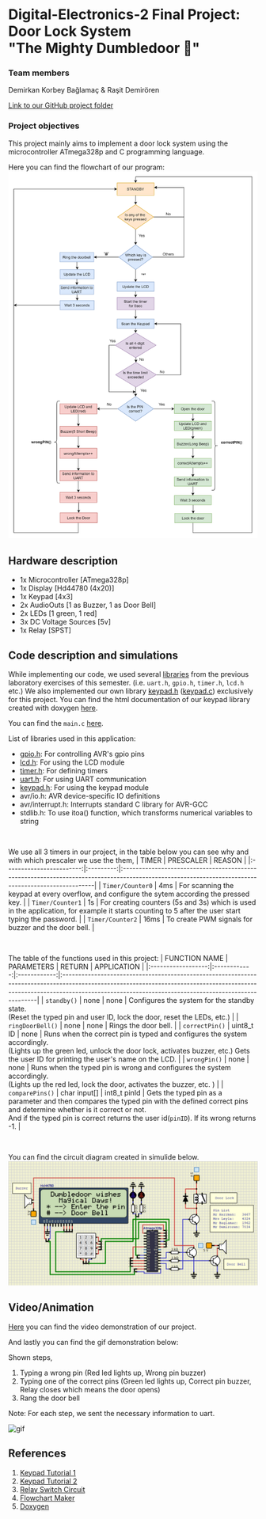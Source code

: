# Digital-Electronics-2 Final Project: Door Lock System <br> "The Mighty Dumbledoor :mage:"


 
### Team members

Demirkan Korbey Bağlamaç & Raşit Demirören

[Link to our GitHub project folder](https://github.com/dkorbey/Door-Lock-Project)


### Project objectives

This project mainly aims to implement a door lock system using the microcontroller ATmega328p and C programming language. 

Here you can find the flowchart of our program:
![Program Flowchart](Images/flow_chart.png)

## Hardware description

* 1x Microcontroller [ATmega328p]
* 1x Display [Hd44780 (4x20)]
* 1x Keypad [4x3]
* 2x AudioOuts [1 as Buzzer, 1 as Door Bell]
* 2x LEDs [1 green, 1 red]
* 3x DC Voltage Sources [5v]
* 1x Relay [SPST]


## Code description and simulations

While implementing our code, we used several [libraries](https://github.com/dkorbey/Door-Lock-Project/tree/main/Libraries) from the previous laboratory exercises of this semester. (i.e. `uart.h`, `gpio.h`, `timer.h`, `lcd.h` etc.)
We also implemented our own library [keypad.h](https://github.com/dkorbey/Door-Lock-Project/blob/main/Dumbledoor/Dumbledoor/keypad.h) ([keypad.c](https://github.com/dkorbey/Door-Lock-Project/blob/main/Dumbledoor/Dumbledoor/keypad.c)) exclusively for this project. You can find the html documentation of our keypad
library created with doxygen [here](https://dkorbey.github.io/Door-Lock-Project/keypad_8h.html). 

You can find the `main.c` [here](https://github.com/dkorbey/Door-Lock-Project/blob/main/Dumbledoor/Dumbledoor/main.c).

List of libraries used in this application:
* [gpio.h](https://dkorbey.github.io/Door-Lock-Project/gpio_8h.html): For controlling AVR's gpio pins
* [lcd.h](https://dkorbey.github.io/Door-Lock-Project/lcd_8h.html): For using the LCD module
* [timer.h](https://dkorbey.github.io/Door-Lock-Project/timer_8h.html): For defining timers
* [uart.h](https://dkorbey.github.io/Door-Lock-Project/uart_8h.html): For using UART communication
* [keypad.h](https://dkorbey.github.io/Door-Lock-Project/keypad_8h.html): For using the keypad module
* avr/io.h: AVR device-specific IO definitions
* avr/interrupt.h: Interrupts standard C library for AVR-GCC
* stdlib.h: To use itoa() function, which transforms numerical variables to string

&nbsp;

We use all 3 timers in our project, in the table below you can see why and with which prescaler we use the them,
|           TIMER          | PRESCALER |                                                                       REASON                                                                       |
|:------------------------:|:---------:|:---------------------------------------------------------------------------------------------------------------------------------------------------|
|      `Timer/Counter0`      |    4ms    | For scanning the keypad at every overflow,  and configure the sytem according the pressed key.                                                     |
|      `Timer/Counter1`      |     1s    | For creating counters (5s and 3s) which is used in the application,  for example it starts counting to 5 after the user start typing the password. |
|      `Timer/Counter2`      |    16ms   | To create PWM signals for buzzer and the door bell.                                                                                                |

&nbsp;

The table of the functions used in this project:
|    FUNCTION NAME   |  PARAMETERS  |     RETURN   | APPLICATION                                                                                                                                                                                                                       |
|:------------------:|:------------:|:------------:|:----------------------------------------------------------------------------------------------------------------------------------------------------------------------------------------------------------------------------------|
|      `standby()`     |     none     |     none     | Configures the system for the standby state. <br>(Reset the typed pin and user ID, lock the door, reset the LEDs, etc.)                                                                                                               |
|   `ringDoorBell()`   |     none     |     none     | Rings the door bell.                                                                                                                                                                                                              |
|    `correctPin()`    |  uint8_t ID  |     none     | Runs when the correct pin is typed and configures the system accordingly.<br>(Lights up the green led, unlock the door lock, activates buzzer, etc.)  Gets the user ID for printing the user's name on the LCD.                      |
|     `wrongPin()`     |     none     |     none     | Runs when the typed pin is wrong and configures the system accordingly.<br>(Lights up the red led, lock the door, activates the buzzer, etc. )                                                                                       |
|    `comparePins()`   | char input[] | int8_t pinId | Gets the typed pin as a parameter and then compares the typed pin with the  defined correct pins and determine whether is it correct or not. <br>And if the typed pin is correct returns the user id(`pinID`). If its wrong returns -1. |

&nbsp;

You can find the circuit diagram created in simulide below.
![Circuit Diagram](Images/circuit_diagram_new.png)

## Video/Animation

[Here](https://youtu.be/56NG8_SvZJ0) you can find the video demonstration of our project.

And lastly you can find the gif demonstration below:

Shown steps,
1. Typing a wrong pin (Red led lights up, Wrong pin buzzer)
2. Typing one of the correct pins (Green led lights up, Correct pin buzzer, Relay closes which means the door opens)
3. Rang the door bell

Note: For each step, we sent the necessary information to uart.

![gif](https://user-images.githubusercontent.com/71753650/102151350-f60a5c00-3e72-11eb-8a1c-2ee4ed34fbe6.gif)

## References

1. [Keypad Tutorial 1](https://lastminuteengineers.com/arduino-keypad-tutorial/)
2. [Keypad Tutorial 2](https://www.geeksforgeeks.org/telephone-keypad-scanner/)
3. [Relay Switch Circuit](https://www.electronics-tutorials.ws/blog/relay-switch-circuit.html )
4. [Flowchart Maker](https://app.diagrams.net/)
5. [Doxygen](https://www.doxygen.nl/index.html)
